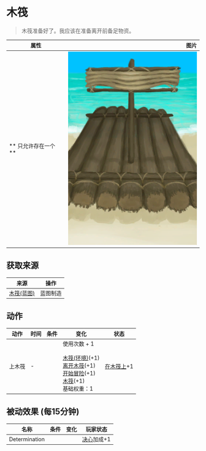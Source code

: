 # 木筏  
> 木筏准备好了。我应该在准备离开前备足物资。  
  
  属性  |   图片   
 ----  |  ----:   
 ** 只允许存在一个 **  |  ![](Sprite/Raft.png)   
  
## 获取来源  
来源  |  操作  
----  |  ----  
[木筏(蓝图)](Bp_Raft.md)  |  蓝图制造  
## 动作  
动作  |  时间  |  条件  |  变化  |  状态  
----  |  ----  |  ----  |  ----  |  ----  
上木筏<br>  |  -  |    |  使用次数 + 1<br><br>[木筏(环境)](Env_Raft.md)(+1)<br>[离开木筏](RaftExit.md)(+1)<br>[开始冒险](Start_Raft.md)(+1)<br>[木筏](Raft.md)(+1)<br>基础权重：1<br>  |  [在木筏上](OnRaft.md)+1  
## 被动效果 (每15分钟)  
名称  |  条件  |  变化  |  玩家状态  
----  |  ----  |  ----  |  ----  
Determination  |    |    |  [决心](Determination.md)加成+1  
